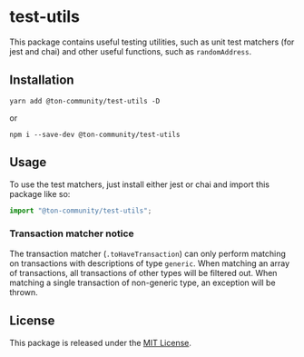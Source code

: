 # test-utils

This package contains useful testing utilities, such as unit test matchers (for jest and chai) and other useful functions, such as `randomAddress`.

## Installation

```
yarn add @ton-community/test-utils -D
```
or
```
npm i --save-dev @ton-community/test-utils
```

## Usage

To use the test matchers, just install either jest or chai and import this package like so:
```typescript
import "@ton-community/test-utils";
```

### Transaction matcher notice

The transaction matcher (`.toHaveTransaction`) can only perform matching on transactions with descriptions of type `generic`. When matching an array of transactions, all transactions of other types will be filtered out. When matching a single transaction of non-generic type, an exception will be thrown.

## License

This package is released under the [MIT License](LICENSE).
